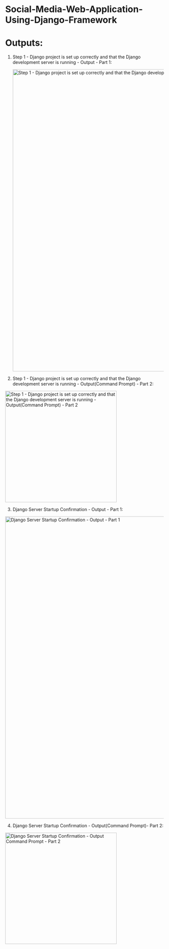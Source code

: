 # Social-Media-Web-Application-Using-Django-Framework

# Outputs:

1. Step 1 - Django project is set up correctly and that the Django development server is running - Output - Part 1:

   <img width="960" alt="Step 1 - Django project is set up correctly and that the Django development server is running - Output - Part 1" src="https://github.com/user-attachments/assets/90ed83bf-c12e-4196-b21f-07220a7ae0fa">

2. Step 1 - Django project is set up correctly and that the Django development server is running - Output(Command Prompt) - Part 2:

  <img width="354" alt="Step 1 - Django project is set up correctly and that the Django development server is running - Output(Command Prompt) - Part 2" src="https://github.com/user-attachments/assets/058a1046-431a-4a18-8fbc-1e0b324f9c28">

3. Django Server Startup Confirmation - Output - Part 1:

<img width="960" alt="Django Server Startup Confirmation - Output - Part 1" src="https://github.com/user-attachments/assets/4b6324c3-c559-42e2-bf6b-8c17f5a5ff9c">

4. Django Server Startup Confirmation - Output(Command Prompt)- Part 2:

<img width="354" alt="Django Server Startup Confirmation - Output Command Prompt - Part 2" src="https://github.com/user-attachments/assets/9c204db9-fabd-4172-b102-cf24df421086">








                    
